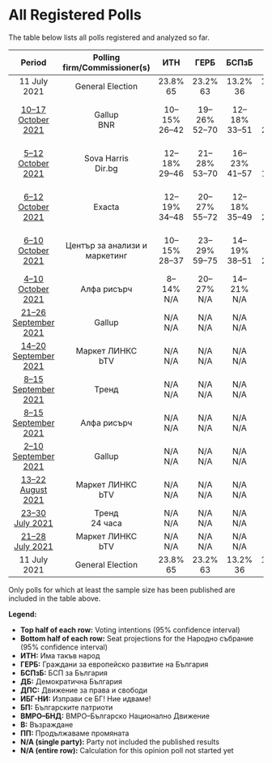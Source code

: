 # All Registered Polls

The table below lists all polls registered and analyzed so far.

| Period     | Polling firm/Commissioner(s) | ИТН | ГЕРБ | БСПзБ | ДБ | ДПС | ИБГ-НИ | БП | ВМРО–БНД | В | ПП |
|:----------:|:----------------------------:|:--:|:--:|:--:|:--:|:--:|:--:|:--:|:--:|:--:|:--:|
| 11 July 2021 | General Election | 23.8% <br> 65 | 23.2% <br> 63 | 13.2% <br> 36 | 12.5% <br> 34 | 10.6% <br> 29 | 5.0% <br> 13 | 3.1% <br> 0 | 3.1% <br> 0 | 3.0% <br> 0 | 0.0% <br> 0 |
| [10–17 October 2021](2021-10-17-Gallup.html) | Gallup <br> BNR | 10–15% <br> 26–42 | 19–26% <br> 52–70 | 12–18% <br> 33–51 | 9–14% <br> 24–39 | 8–14% <br> 23–38 | 2–6% <br> 0–15 | N/A <br> N/A | 1–4% <br> 0–11 | 2–5% <br> 0–12 | 11–16% <br> 30–45 |
| [5–12 October 2021](2021-10-12-SovaHarris.html) | Sova Harris <br> Dir.bg | 12–18% <br> 29–46 | 21–28% <br> 53–70 | 16–23% <br> 41–57 | 7–12% <br> 17–30 | 7–12% <br> 16–30 | 3–6% <br> 0–16 | N/A <br> N/A | 1–3% <br> 0 | 1–4% <br> 0 | 12–18% <br> 29–46 |
| [6–12 October 2021](2021-10-12-Exacta.html) | Exacta | 12–19% <br> 34–48 | 20–27% <br> 55–72 | 12–18% <br> 35–49 | 8–13% <br> 22–36 | 7–12% <br> 21–31 | 2–4% <br> 0 | N/A <br> N/A | 1–4% <br> 0 | 1–3% <br> 0 | 12–19% <br> 33–47 |
| [6–10 October 2021](2021-10-10-Центързаанализиимаркетинг.html) | Център за анализи и маркетинг | 10–15% <br> 28–37 | 23–29% <br> 59–75 | 14–19% <br> 38–51 | 9–13% <br> 22–33 | 10–14% <br> 25–37 | 2–5% <br> 0–12 | N/A <br> N/A | 0–2% <br> 0 | 1–3% <br> 0 | 11–16% <br> 30–41 |
| [4–10 October 2021](2021-10-10-Алфарисърч.html) | Алфа рисърч | 8–14% <br> N/A | 20–27% <br> N/A | 14–21% <br> N/A | 8–14% <br> N/A | 7–12% <br> N/A | 2–5% <br> N/A | N/A <br> N/A | 1–4% <br> N/A | 2–5% <br> N/A | 13–19% <br> N/A |
| [21–26 September 2021](2021-09-26-Gallup.html) | Gallup | N/A <br> N/A | N/A <br> N/A | N/A <br> N/A | N/A <br> N/A | N/A <br> N/A | N/A <br> N/A | N/A <br> N/A | N/A <br> N/A | N/A <br> N/A | N/A <br> N/A |
| [14–20 September 2021](2021-09-20-МаркетЛИНКС.html) | Маркет ЛИНКС <br> bTV | N/A <br> N/A | N/A <br> N/A | N/A <br> N/A | N/A <br> N/A | N/A <br> N/A | N/A <br> N/A | N/A <br> N/A | N/A <br> N/A | N/A <br> N/A | N/A <br> N/A |
| [8–15 September 2021](2021-09-15-Тренд.html) | Тренд | N/A <br> N/A | N/A <br> N/A | N/A <br> N/A | N/A <br> N/A | N/A <br> N/A | N/A <br> N/A | N/A <br> N/A | N/A <br> N/A | N/A <br> N/A | N/A <br> N/A |
| [8–15 September 2021](2021-09-15-Алфарисърч.html) | Алфа рисърч | N/A <br> N/A | N/A <br> N/A | N/A <br> N/A | N/A <br> N/A | N/A <br> N/A | N/A <br> N/A | N/A <br> N/A | N/A <br> N/A | N/A <br> N/A | N/A <br> N/A |
| [2–10 September 2021](2021-09-10-Gallup.html) | Gallup | N/A <br> N/A | N/A <br> N/A | N/A <br> N/A | N/A <br> N/A | N/A <br> N/A | N/A <br> N/A | N/A <br> N/A | N/A <br> N/A | N/A <br> N/A | N/A <br> N/A |
| [13–22 August 2021](2021-08-22-МаркетЛИНКС.html) | Маркет ЛИНКС <br> bTV | N/A <br> N/A | N/A <br> N/A | N/A <br> N/A | N/A <br> N/A | N/A <br> N/A | N/A <br> N/A | N/A <br> N/A | N/A <br> N/A | N/A <br> N/A | N/A <br> N/A |
| [23–30 July 2021](2021-07-30-Тренд.html) | Тренд <br> 24 часа | N/A <br> N/A | N/A <br> N/A | N/A <br> N/A | N/A <br> N/A | N/A <br> N/A | N/A <br> N/A | N/A <br> N/A | N/A <br> N/A | N/A <br> N/A | N/A <br> N/A |
| [21–28 July 2021](2021-07-28-МаркетЛИНКС.html) | Маркет ЛИНКС <br> bTV | N/A <br> N/A | N/A <br> N/A | N/A <br> N/A | N/A <br> N/A | N/A <br> N/A | N/A <br> N/A | N/A <br> N/A | N/A <br> N/A | N/A <br> N/A | N/A <br> N/A |
| 11 July 2021 | General Election | 23.8% <br> 65 | 23.2% <br> 63 | 13.2% <br> 36 | 12.5% <br> 34 | 10.6% <br> 29 | 5.0% <br> 13 | 3.1% <br> 0 | 3.1% <br> 0 | 3.0% <br> 0 | 0.0% <br> 0 |

Only polls for which at least the sample size has been published are included in the table above.

**Legend:**
+ **Top half of each row:** Voting intentions (95% confidence interval)
+ **Bottom half of each row:** Seat projections for the Народно събрание (95% confidence interval)
+ **ИТН:** Има такъв народ
+ **ГЕРБ:** Граждани за европейско развитие на България
+ **БСПзБ:** БСП за България
+ **ДБ:** Демократична България
+ **ДПС:** Движение за права и свободи
+ **ИБГ-НИ:** Изправи се БГ! Ние идваме!
+ **БП:** Българските патриоти
+ **ВМРО–БНД:** ВМРО–Българско Национално Движение
+ **В:** Възраждане
+ **ПП:** Продължаваме промяната
+ **N/A (single party):** Party not included the published results
+ **N/A (entire row):** Calculation for this opinion poll not started yet

